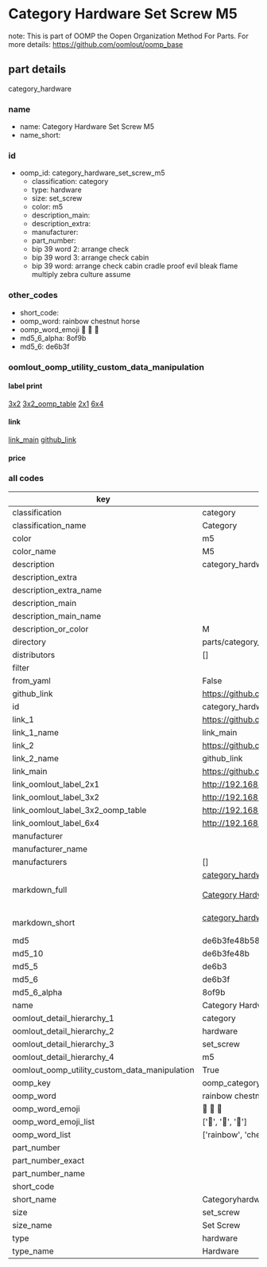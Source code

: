 # Category Hardware Set Screw M5  

note: This is part of OOMP the Oopen Organization Method For Parts. For more details: https://github.com/oomlout/oomp_base

##  part details



category_hardware

### name
* name: Category Hardware Set Screw M5
* name_short: 
### id
* oomp_id: category_hardware_set_screw_m5
  * classification: category
  * type: hardware
  * size: set_screw
  * color: m5
  * description_main: 
  * description_extra: 
  * manufacturer: 
  * part_number: 
  * bip 39 word 2: arrange check
  * bip 39 word 3: arrange check cabin
  * bip 39 word: arrange check cabin cradle proof evil bleak flame multiply zebra culture assume

### other_codes
* short_code: 
* oomp_word: rainbow chestnut horse
* oomp_word_emoji :rainbow: :chestnut: :horse:
* md5_6_alpha: 8of9b
* md5_6: de6b3f






### oomlout_oomp_utility_custom_data_manipulation
#### label print
[3x2](http://192.168.1.245:1112/?label=oomp%208of9b)
[3x2_oomp_table](http://192.168.1.107:1112/?label=oomp%208of9b)
[2x1](http://192.168.1.242:1112/?label=oomp%208of9b)
[6x4](http://192.168.1.55:1112/?label=oomp%208of9b)    

#### link

[link_main](https://github.com/oomlout/oomlout_oomp_current_version_messy/tree/main/parts/category_hardware_set_screw_m5) [github_link](https://github.com/oomlout/oomlout_oomp_part_src/tree/main/parts/category_hardware_set_screw_m5)                             

#### price







### all codes 
| key | value |  
| --- | --- |  
| classification | category |  
| classification_name | Category |  
| color | m5 |  
| color_name | M5 |  
| description | category_hardware |  
| description_extra |  |  
| description_extra_name |  |  
| description_main |  |  
| description_main_name |  |  
| description_or_color | M  |  
| directory | parts/category_hardware_set_screw_m5 |  
| distributors | [] |  
| filter |  |  
| from_yaml | False |  
| github_link | https://github.com/oomlout/oomlout_oomp_part_src/tree/main/parts/category_hardware_set_screw_m5 |  
| id | category_hardware_set_screw_m5 |  
| link_1 | https://github.com/oomlout/oomlout_oomp_current_version_messy/tree/main/parts/category_hardware_set_screw_m5 |  
| link_1_name | link_main |  
| link_2 | https://github.com/oomlout/oomlout_oomp_part_src/tree/main/parts/category_hardware_set_screw_m5 |  
| link_2_name | github_link |  
| link_main | https://github.com/oomlout/oomlout_oomp_current_version_messy/tree/main/parts/category_hardware_set_screw_m5 |  
| link_oomlout_label_2x1 | http://192.168.1.242:1112/?label=oomp%208of9b |  
| link_oomlout_label_3x2 | http://192.168.1.245:1112/?label=oomp%208of9b |  
| link_oomlout_label_3x2_oomp_table | http://192.168.1.107:1112/?label=oomp%208of9b |  
| link_oomlout_label_6x4 | http://192.168.1.55:1112/?label=oomp%208of9b |  
| manufacturer |  |  
| manufacturer_name |  |  
| manufacturers | [] |  
| markdown_full | [category_hardware_set_screw_m5](https://github.com/oomlout/oomlout_oomp_current_version_messy/tree/main/parts/category_hardware_set_screw_m5)<br>[](https://github.com/oomlout/oomlout_oomp_current_version_messy/tree/main/parts/category_hardware_set_screw_m5)<br>[Category Hardware Set Screw M5](https://github.com/oomlout/oomlout_oomp_current_version_messy/tree/main/parts/category_hardware_set_screw_m5)<br><br> |  
| markdown_short | [category_hardware_set_screw_m5](https://github.com/oomlout/oomlout_oomp_current_version_messy/tree/main/parts/category_hardware_set_screw_m5)<br><br> |  
| md5 | de6b3fe48b5842f137d6231e3f89c062 |  
| md5_10 | de6b3fe48b |  
| md5_5 | de6b3 |  
| md5_6 | de6b3f |  
| md5_6_alpha | 8of9b |  
| name | Category Hardware Set Screw M5 |  
| oomlout_detail_hierarchy_1 | category |  
| oomlout_detail_hierarchy_2 | hardware |  
| oomlout_detail_hierarchy_3 | set_screw |  
| oomlout_detail_hierarchy_4 | m5 |  
| oomlout_oomp_utility_custom_data_manipulation | True |  
| oomp_key | oomp_category_hardware_set_screw_m5 |  
| oomp_word | rainbow chestnut horse |  
| oomp_word_emoji | :rainbow: :chestnut: :horse: |  
| oomp_word_emoji_list | [':rainbow:', ':chestnut:', ':horse:'] |  
| oomp_word_list | ['rainbow', 'chestnut', 'horse'] |  
| part_number |  |  
| part_number_exact |  |  
| part_number_name |  |  
| short_code |  |  
| short_name | Categoryhardware |  
| size | set_screw |  
| size_name | Set Screw |  
| type | hardware |  
| type_name | Hardware |  

